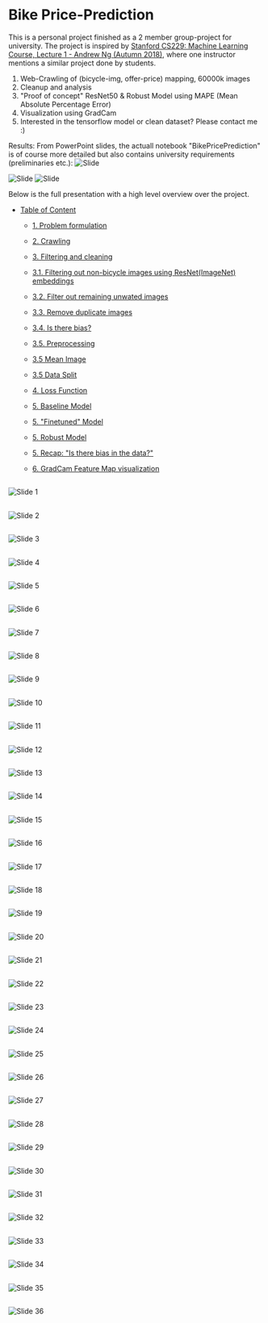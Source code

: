 # Bike Price-Prediction


This is a personal project finished as a 2 member group-project for university. The project is inspired by [Stanford CS229: Machine Learning Course, Lecture 1 - Andrew Ng (Autumn 2018)](https://www.youtube.com/watch?v=jGwO_UgTS7I), where one instructor mentions a similar project done by students.

1. Web-Crawling of (bicycle-img, offer-price) mapping, 60000k images
2. Cleanup and analysis
3. "Proof of concept" ResNet50 & Robust Model using MAPE (Mean Absolute Percentage Error)
4. Visualization using GradCam
4. Interested in the tensorflow model or clean dataset? Please contact me :)


Results: From PowerPoint slides, the actuall notebook "BikePricePrediction" is of course more detailed but also contains university requirements (preliminaries etc.):
![Slide ](PowerPoint/img/Slide32.PNG)

![Slide ](PowerPoint/img/Slide35.PNG)
![Slide ](PowerPoint/img/Slide36.PNG)


Below is the full presentation with a high level overview over the project.
- [Table of Content](#my-powerpoint-slides)

  - [1. Problem formulation](#slide-3)
  - [2. Crawling](#slide-4)

  - [3. Filtering and cleaning](#slide-5)
  - [3.1. Filtering out non-bicycle images using ResNet(ImageNet) embeddings](#slide-7)

  - [3.2. Filter out remaining unwated images](#slide-13)

  - [3.3. Remove duplicate images](#slide-16)
  - [3.4. Is there bias?](#slide-17)

  - [3.5. Preprocessing ](#slide-21)
  - [3.5 Mean Image](#slide-22)
  - [3.5 Data Split](#slide-23)
  - [4. Loss Function](#slide-26)

  - [5. Baseline Model](#slide-28)
  - [5. "Finetuned" Model](#slide-29)

  - [5. Robust Model](#slide-32)
  - [5. Recap: "Is there bias in the data?"](#slide-33)
  - [6. GradCam Feature Map visualization](#slide-34)



## <a id="slide-1"></a>

![Slide 1](PowerPoint/img/Slide1.PNG)

## <a id="slide-2"></a>

![Slide 2](PowerPoint/img/Slide2.PNG)

## <a id="slide-3"></a>

![Slide 3](PowerPoint/img/Slide3.PNG)

## <a id="slide-4"></a>

![Slide 4](PowerPoint/img/Slide4.PNG)

## <a id="slide-5"></a>

![Slide 5](PowerPoint/img/Slide5.PNG)

## <a id="slide-6"></a>

![Slide 6](PowerPoint/img/Slide6.PNG)

## <a id="slide-7"></a>

![Slide 7](PowerPoint/img/Slide7.PNG)

## <a id="slide-8"></a>

![Slide 8](PowerPoint/img/Slide8.PNG)

## <a id="slide-9"></a>

![Slide 9](PowerPoint/img/Slide9.PNG)

## <a id="slide-10"></a>

![Slide 10](PowerPoint/img/Slide10.PNG)

## <a id="slide-11"></a>

![Slide 11](PowerPoint/img/Slide11.PNG)

## <a id="slide-12"></a>

![Slide 12](PowerPoint/img/Slide12.PNG)

## <a id="slide-13"></a>

![Slide 13](PowerPoint/img/Slide13.PNG)

## <a id="slide-14"></a>

![Slide 14](PowerPoint/img/Slide14.PNG)

## <a id="slide-15"></a>

![Slide 15](PowerPoint/img/Slide15.PNG)

## <a id="slide-16"></a>

![Slide 16](PowerPoint/img/Slide16.PNG)

## <a id="slide-17"></a>

![Slide 17](PowerPoint/img/Slide17.PNG)

## <a id="slide-18"></a>

![Slide 18](PowerPoint/img/Slide18.PNG)

## <a id="slide-19"></a>

![Slide 19](PowerPoint/img/Slide19.PNG)

## <a id="slide-20"></a>

![Slide 20](PowerPoint/img/Slide20.PNG)

## <a id="slide-21"></a>

![Slide 21](PowerPoint/img/Slide21.PNG)

## <a id="slide-22"></a>

![Slide 22](PowerPoint/img/Slide22.PNG)

## <a id="slide-23"></a>

![Slide 23](PowerPoint/img/Slide23.PNG)

## <a id="slide-24"></a>

![Slide 24](PowerPoint/img/Slide24.PNG)

## <a id="slide-25"></a>

![Slide 25](PowerPoint/img/Slide25.PNG)

## <a id="slide-26"></a>

![Slide 26](PowerPoint/img/Slide26.PNG)

## <a id="slide-27"></a>

![Slide 27](PowerPoint/img/Slide27.PNG)

## <a id="slide-28"></a>

![Slide 28](PowerPoint/img/Slide28.PNG)

## <a id="slide-29"></a>

![Slide 29](PowerPoint/img/Slide29.PNG)

## <a id="slide-30"></a>

![Slide 30](PowerPoint/img/Slide30.PNG)

## <a id="slide-31"></a>

![Slide 31](PowerPoint/img/Slide31.PNG)

## <a id="slide-32"></a>

![Slide 32](PowerPoint/img/Slide32.PNG)

## <a id="slide-33"></a>

![Slide 33](PowerPoint/img/Slide33.PNG)

## <a id="slide-34"></a>

![Slide 34](PowerPoint/img/Slide34.PNG)

## <a id="slide-35"></a>

![Slide 35](PowerPoint/img/Slide35.PNG)

## <a id="slide-36"></a>

![Slide 36](PowerPoint/img/Slide36.PNG)
